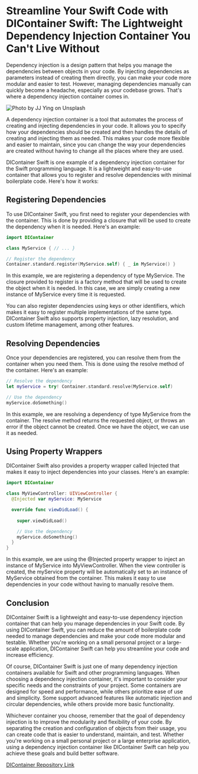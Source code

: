 <script type="text/javascript">
        function googleTranslateElementInit() {
            new google.translate.TranslateElement({
                pageLanguage: 'auto',
                layout: google.translate.TranslateElement.InlineLayout.VERTICAL,
                autoDisplay: true
            }, 'google_translate_element');
        }
</script>
<script type="text/javascript" src="//translate.google.com/translate_a/element.js?cb=googleTranslateElementInit"></script>
<link rel="stylesheet" href="https://fonts.googleapis.com/css?family=Bungee Hairline&display=swap">

# Streamline Your Swift Code with DIContainer Swift: The Lightweight Dependency Injection Container You Can't Live Without

Dependency injection is a design pattern that helps you manage the dependencies between objects in your code. By injecting dependencies as parameters instead of creating them directly, you can make your code more modular and easier to test. However, managing dependencies manually can quickly become a headache, especially as your codebase grows. That's where a dependency injection container comes in.

![Photo by JJ Ying on Unsplash](https://unsplash.com/photos/unsplash-photo-ID)

A dependency injection container is a tool that automates the process of creating and injecting dependencies in your code. It allows you to specify how your dependencies should be created and then handles the details of creating and injecting them as needed. This makes your code more flexible and easier to maintain, since you can change the way your dependencies are created without having to change all the places where they are used.

DIContainer Swift is one example of a dependency injection container for the Swift programming language. It is a lightweight and easy-to-use container that allows you to register and resolve dependencies with minimal boilerplate code. Here's how it works:

## Registering Dependencies

To use DIContainer Swift, you first need to register your dependencies with the container. This is done by providing a closure that will be used to create the dependency when it is needed. Here's an example:

```swift
import DIContainer 

class MyService { // ... } 

// Register the dependency
Container.standard.register(MyService.self) { _ in MyService() }
```

In this example, we are registering a dependency of type MyService. The closure provided to register is a factory method that will be used to create the object when it is needed. In this case, we are simply creating a new instance of MyService every time it is requested.

You can also register dependencies using keys or other identifiers, which makes it easy to register multiple implementations of the same type. DIContainer Swift also supports property injection, lazy resolution, and custom lifetime management, among other features.

## Resolving Dependencies

Once your dependencies are registered, you can resolve them from the container when you need them. This is done using the resolve method of the container. Here's an example:

```swift
// Resolve the dependency 
let myService = try! Container.standard.resolve(MyService.self)

// Use the dependency 
myService.doSomething()
```

In this example, we are resolving a dependency of type MyService from the container. The resolve method returns the requested object, or throws an error if the object cannot be created. Once we have the object, we can use it as needed.

## Using Property Wrappers

DIContainer Swift also provides a property wrapper called Injected that makes it easy to inject dependencies into your classes. Here's an example:

```swift
import DIContainer 

class MyViewController: UIViewController { 
  @Injected var myService: MyService 

  override func viewDidLoad() { 
  
    super.viewDidLoad() 

    // Use the dependency
    myService.doSomething() 
  } 
}
```

In this example, we are using the @Injected property wrapper to inject an instance of MyService into MyViewController. When the view controller is created, the myService property will be automatically set to an instance of MyService obtained from the container. This makes it easy to use dependencies in your code without having to manually resolve them.

## Conclusion

DIContainer Swift is a lightweight and easy-to-use dependency injection container that can help you manage dependencies in your Swift code. By using DIContainer Swift, you can reduce the amount of boilerplate code needed to manage dependencies and make your code more modular and testable. Whether you're working on a small personal project or a large-scale application, DIContainer Swift can help you streamline your code and increase efficiency.

Of course, DIContainer Swift is just one of many dependency injection containers available for Swift and other programming languages. When choosing a dependency injection container, it's important to consider your specific needs and the constraints of your project. Some containers are designed for speed and performance, while others prioritize ease of use and simplicity. Some support advanced features like automatic injection and circular dependencies, while others provide more basic functionality.

Whichever container you choose, remember that the goal of dependency injection is to improve the modularity and flexibility of your code. By separating the creation and configuration of objects from their usage, you can create code that is easier to understand, maintain, and test. Whether you're working on a small personal project or a large enterprise application, using a dependency injection container like DIContainer Swift can help you achieve these goals and build better software.

[DIContainer Repository Link](https://github.com/Tavernari/DIContainer)